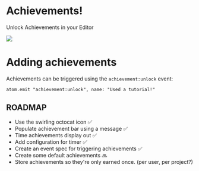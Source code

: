 # Achievements!

Unlock Achievements in your Editor

<!-- ![](https://f.cloud.github.com/assets/836375/2418076/1d50f6ca-ab36-11e3-98e7-539f18eba22a.gif) -->

![](https://f.cloud.github.com/assets/836375/2418108/0a402398-ab37-11e3-8111-e0f374079515.gif)

# Adding achievements

Achievements can be triggered using the `achievement:unlock` event:

```
atom.emit "achievement:unlock", name: "Used a tutorial!"
```

## ROADMAP

* Use the swirling octocat icon :white_check_mark:
* Populate achievement bar using a message :white_check_mark:
* Time achievements display out :white_check_mark:
* Add configuration for timer :white_check_mark:
* Create an event spec for triggering achievements :white_check_mark:
* Create some default achievements :soon:
* Store achievements so they're only earned once. (per user, per project?)
